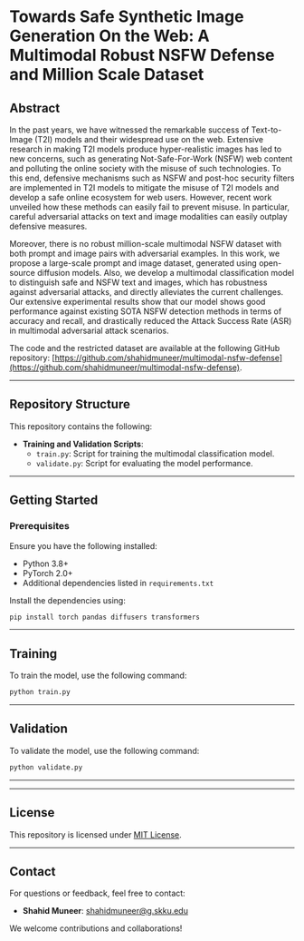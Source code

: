 

# Towards Safe Synthetic Image Generation On the Web: A Multimodal Robust NSFW Defense and Million Scale Dataset

## Abstract
In the past years, we have witnessed the remarkable success of Text-to-Image (T2I) models and their widespread use on the web. Extensive research in making T2I models produce hyper-realistic images has led to new concerns, such as generating Not-Safe-For-Work (NSFW) web content and polluting the online society with the misuse of such technologies. To this end, defensive mechanisms such as NSFW and post-hoc security filters are implemented in T2I models to mitigate the misuse of T2I models and develop a safe online ecosystem for web users. However, recent work unveiled how these methods can easily fail to prevent misuse. In particular, careful adversarial attacks on text and image modalities can easily outplay defensive measures.

Moreover, there is no robust million-scale multimodal NSFW dataset with both prompt and image pairs with adversarial examples. In this work, we propose a large-scale prompt and image dataset, generated using open-source diffusion models. Also, we develop a multimodal classification model to distinguish safe and NSFW text and images, which has robustness against adversarial attacks, and directly alleviates the current challenges. Our extensive experimental results show that our model shows good performance against existing SOTA NSFW detection methods in terms of accuracy and recall, and drastically reduced the Attack Success Rate (ASR) in multimodal adversarial attack scenarios.

The code and the restricted dataset are available at the following GitHub repository: [https://github.com/shahidmuneer/multimodal-nsfw-defense](https://github.com/shahidmuneer/multimodal-nsfw-defense).

---

## Repository Structure

This repository contains the following:

- **Training and Validation Scripts**:
  - `train.py`: Script for training the multimodal classification model.
  - `validate.py`: Script for evaluating the model performance.

---

## Getting Started

### Prerequisites
Ensure you have the following installed:
- Python 3.8+
- PyTorch 2.0+
- Additional dependencies listed in `requirements.txt`

Install the dependencies using:
```bash
pip install torch pandas diffusers transformers
```

---

## Training
To train the model, use the following command:
```bash
python train.py
```

---

## Validation
To validate the model, use the following command:
```bash
python validate.py
```

---



---

## License
This repository is licensed under [MIT License](LICENSE).

---

## Contact
For questions or feedback, feel free to contact:
- **Shahid Muneer**: [shahidmuneer@g.skku.edu](mailto:shahidmuneer@g.skku.edu)

We welcome contributions and collaborations!
